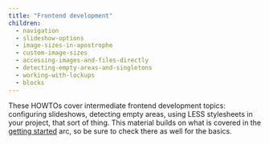 ```yaml
---
title: "Frontend development"
children:
  - navigation
  - slideshow-options
  - image-sizes-in-apostrophe
  - custom-image-sizes
  - accessing-images-and-files-directly
  - detecting-empty-areas-and-singletons
  - working-with-lockups
  - blocks
---
```


These HOWTOs cover intermediate frontend development topics: configuring slideshows, detecting empty areas, using LESS stylesheets in your project, that sort of thing. This material builds on what is covered in the [getting started](../getting-started/index.html) arc, so be sure to check there as well for the basics.
